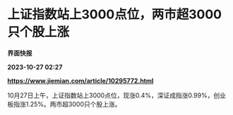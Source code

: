 # 上证指数站上3000点位，两市超3000只个股上涨
**界面快报**

**2023-10-27 02:27**

**https://www.jiemian.com/article/10295772.html**

10月27日上午，上证指数站上3000点位，现涨0.4%，深证成指涨0.99%，创业板指涨1.25%。两市超3000只个股上涨。